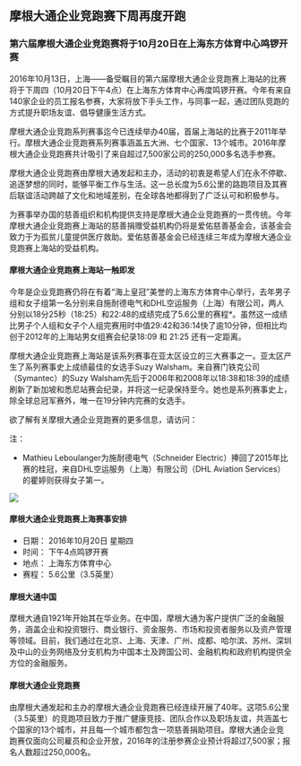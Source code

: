 ## 摩根大通企业竞跑赛下周再度开跑
### 第六届摩根大通企业竞跑赛将于10月20日在上海东方体育中心鸣锣开赛

2016年10月13日，上海——备受瞩目的第六届摩根大通企业竞跑赛上海站的比赛将于下周四（10月20日下午4点）在上海东方体育中心再度鸣锣开赛。今年有来自140家企业的员工报名参赛，大家将放下手头工作，与同事一起，通过团队竞跑的方式提升职场友谊、倡导健康生活方式。

摩根大通企业竞跑系列赛事迄今已连续举办40届，首届上海站的比赛于2011年举行。摩根大通企业竞跑赛系列赛事涵盖五大洲、七个国家、13个城市。2016年摩根大通企业竞跑赛共计吸引了来自超过7,500家公司的250,000多名选手参赛。

摩根大通企业竞跑赛由摩根大通发起和主办，活动的初衷是希望人们在永不停歇、追逐梦想的同时，能够平衡工作与生活。这一总长度为5.6公里的路跑项目及其赛后联谊活动跨越了文化和地域差别，在全球各地都得到了广泛认可和积极参与。

为赛事举办国的慈善组织和机构提供支持是摩根大通企业竞跑赛的一贯传统。今年摩根大通企业竞跑赛上海站的慈善捐赠受益机构仍将是爱佑慈善基金会，该基金会致力于为孤贫儿童提供医疗救助。爱佑慈善基金会已经连续三年成为摩根大通企业竞跑赛上海站的受益机构。

#### 摩根大通企业竞跑赛上海站一触即发
今年是企业竞跑赛仍将在有着“海上皇冠”美誉的上海东方体育中心举行，去年男子组和女子组第一名分别来自施耐德电气和DHL空运服务（上海）有限公司，两人分别以18分25秒（18:25）和22:48的成绩完成了5.6公里的赛程*。虽然这一成绩比男子个人组和女子个人组完赛用时中值29:42和36:14快了逾10分钟，但相比均创于2012年的上海站男女组赛会纪录18:09 和 21:25 还有一定距离。

摩根大通企业竞跑赛上海站是该系列赛事在亚太区设立的三大赛事之一。亚太区产生了系列赛事史上成绩最佳的女选手Suzy Walsham。来自赛门铁克公司（Symantec）的Suzy Walsham先后于2006年和2008年以18:38和18:39的成绩刷新了新加坡和悉尼站赛会纪录，并将这一纪录保持至今。她也是系列赛事史上，除全球总冠军赛外，唯一在19分钟内完赛的女选手。

欲了解有关摩根大通企业竞跑赛的更多信息，请访问：[](https://www.jpmorganchasecc.com/)

注：

* Mathieu Leboulanger为施耐德电气（Schneider Electric）捧回了2015年比赛的桂冠，来自DHL空运服务（上海）有限公司（DHL Aviation Services）的瞿婷则获得女子第一。

![](images/2016/JPMCC_Infographics-20160926_mand.jpg)

#### 摩根大通企业竞跑赛上海赛事安排

- 日期： 2016年10月20日 星期四
- 时间： 下午4点鸣锣开赛
- 地点： 上海东方体育中心
- 赛程： 5.6公里（3.5英里）

#### 摩根大通中国 

摩根大通自1921年开始其在华业务。在中国，摩根大通为客户提供广泛的金融服务，涵盖企业和投资银行、商业银行、资金服务、市场和投资者服务以及资产管理等领域。目前，我们通过在北京、上海、天津、广州、成都、哈尔滨、苏州、深圳及中山的业务网络及分支机构为中国本土及跨国公司、金融机构和政府机构提供全方位的金融服务。

#### 摩根大通企业竞跑赛

由摩根大通发起和主办的摩根大通企业竞跑赛已经连续开展了40年。这项5.6公里（3.5英里）的竞跑项目致力于推广健康竞技、团队合作以及职场友谊，共涵盖七个国家的13个城市，并且每一个城市都包含一项慈善捐助项目。摩根大通企业竞跑赛仅面向公司雇员和企业开放，2016年的注册参赛企业预计将超过7,500家；报名人数超过250,000名。